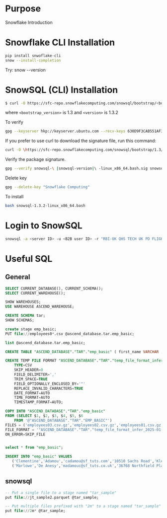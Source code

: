 # Purpose
Snowflake Introduction


# Snowflake CLI Installation 
```bash
pip install snwoflake-cli
snow --install-completion
```

Try: snow --version

# SnowSQL (CLI) Installation
```bash
$ curl -O https://sfc-repo.snowflakecomputing.com/snowsql/bootstrap/<bootstrap_version>/linux_x86_64/snowsql-<version>-linux_x86_64.bash
```

where `<bootstrap_version>` is 1.3 and `<version>` is 1.3.2

To verify
```bash
gpg --keyserver hkp://keyserver.ubuntu.com --recv-keys 630D9F3CAB551AF3
```

If you prefer to use curl to download the signature file, run this command:
```bash
curl -O \https://sfc-repo.snowflakecomputing.com/snowsql/bootstrap/1.3/linux_x86_64/snowsql-\ |snowsql-version|\ -linux_x86_64.bash.sig
```

Verify the package signature.
```bash
gpg --verify snowsql-\ |snowsql-version|\ -linux_x86_64.bash.sig snowsql-\ |snowsql-version|\ -linux_x86_64.bash
```

Delete key
```bash
gpg --delete-key "Snowflake Computing"
```

To install 
```bash
bash snowsql-1.3.2-linux_x86_64.bash
```

# Login to SnowSQL
```bash
snowsql -a <server ID> -u <B2B user ID> -r "RBI-UK QHS TECH UK PD FLIGHTTEAM" --authenticator externalbrowser
```

# Useful SQL
## General
```sql
SELECT CURRENT_DATABASE(), CURRENT_SCHEMA();
SELECT CURRENT_WAREHOUSE();

SHOW WAREHOUSES;
USE WAREHOUSE ASCEND_WAREHOUSE;

CREATE SCHEMA tar;
SHOW SCHEMAS;

create stage emp_basic;
PUT file://employees0*.csv @ascend_database.tar.emp_basic;

list @ascend_database.tar.emp_basic;

CREATE TABLE "ASCEND_DATABASE"."TAR"."emp_basic" ( first_name VARCHAR , last_name VARCHAR , email VARCHAR , address VARCHAR , city VARCHAR , birth_date DATE ); 

CREATE TEMP FILE FORMAT "ASCEND_DATABASE"."TAR"."temp_file_format_infer_2025-01-17T12:28:20.675Z"
	TYPE=CSV
    SKIP_HEADER=0
    FIELD_DELIMITER=','
    TRIM_SPACE=TRUE
    FIELD_OPTIONALLY_ENCLOSED_BY='"'
    REPLACE_INVALID_CHARACTERS=TRUE
    DATE_FORMAT=AUTO
    TIME_FORMAT=AUTO
    TIMESTAMP_FORMAT=AUTO; 

COPY INTO "ASCEND_DATABASE"."TAR"."emp_basic" 
FROM (SELECT $1, $2, $3, $4, $5, $6
	FROM '@"ASCEND_DATABASE"."TAR"."EMP_BASIC"') 
FILES = ('employees03.csv.gz','employees02.csv.gz','employees01.csv.gz','employees05.csv.gz','employees04.csv.gz') 
FILE_FORMAT = '"ASCEND_DATABASE"."TAR"."temp_file_format_infer_2025-01-17T12:28:20.675Z"' 
ON_ERROR=SKIP_FILE


select * from "emp_basic";

INSERT INTO "emp_basic" VALUES
   ('Clementine','Adamou','cadamou@sf_tuts.com','10510 Sachs Road','Klenak','2017-9-22') ,
   ('Marlowe','De Anesy','madamouc@sf_tuts.co.uk','36768 Northfield Plaza','Fangshan','2017-1-26');

```

## snowsql
```sql
-- Put a single file to a stage named "tar_sample"
put file://jt_sample2.parquet @tar_sample;

-- Put multiple files prefixed with "2m" to a stage named "tar_sample"
put file://2m* @tar_sample;
```